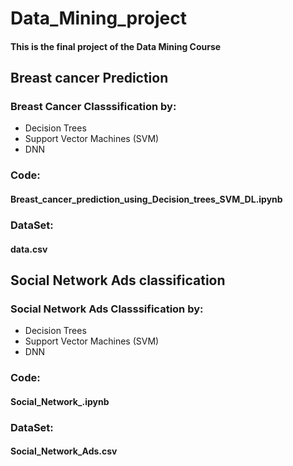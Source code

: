 # Data_Mining_project
#### This is the final project of the Data Mining Course 
## Breast cancer Prediction
### Breast Cancer Classsification by:
- Decision Trees
- Support Vector Machines (SVM)
- DNN
### Code:
#### Breast_cancer_prediction_using_Decision_trees_SVM_DL.ipynb

### DataSet:
#### data.csv

## Social Network Ads classification 
### Social Network Ads Classsification by:
- Decision Trees
- Support Vector Machines (SVM)
- DNN
### Code:
#### Social_Network_.ipynb

### DataSet:
#### Social_Network_Ads.csv




